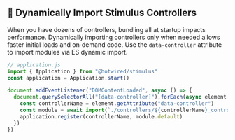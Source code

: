 ## 🚀 Dynamically Import Stimulus Controllers

When you have dozens of controllers, bundling all at startup impacts performance. Dynamically importing controllers only when needed allows faster initial loads and on‑demand code. Use the `data-controller` attribute to import modules via ES dynamic import.

```javascript
// application.js
import { Application } from "@hotwired/stimulus"
const application = Application.start()

document.addEventListener("DOMContentLoaded", async () => {
  document.querySelectorAll("[data-controller]").forEach(async element => {
    const controllerName = element.getAttribute("data-controller")
    const module = await import(`./controllers/${controllerName}_controller.js`)
    application.register(controllerName, module.default)
  })
})
```